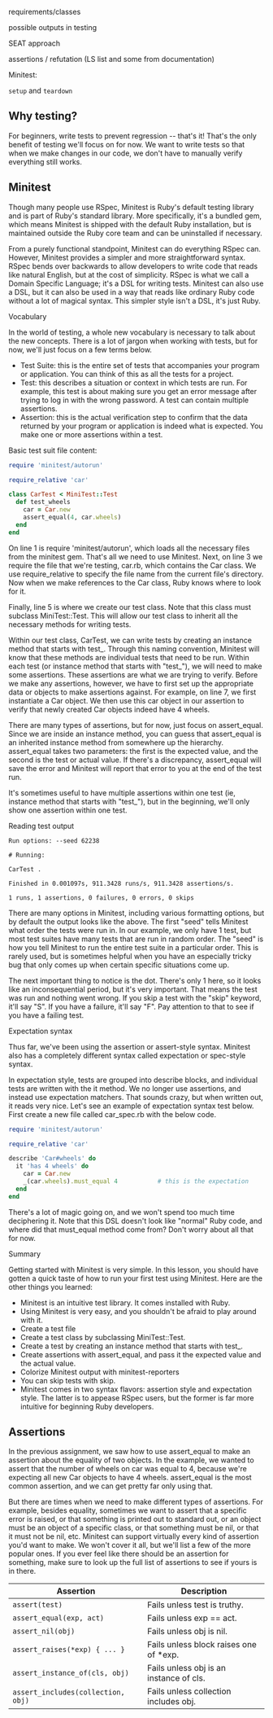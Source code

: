 requirements/classes

possible outputs in testing

SEAT approach

assertions / refutation (LS list and some from documentation)

Minitest:

`setup` and `teardown`

## Why testing?

For beginners, write tests to prevent regression -- that's it! That's the only benefit of testing we'll focus on for now. We want to write tests so that when we make changes in our code, we don't have to manually verify everything still works.

## Minitest

Though many people use RSpec, Minitest is Ruby's default testing library and is part of Ruby's standard library. More specifically, it's a bundled gem, which means Minitest is shipped with the default Ruby installation, but is maintained outside the Ruby core team and can be uninstalled if necessary.

From a purely functional standpoint, Minitest can do everything RSpec can. However, Minitest provides a simpler and more straightforward syntax. RSpec bends over backwards to allow developers to write code that reads like natural English, but at the cost of simplicity. RSpec is what we call a Domain Specific Language; it's a DSL for writing tests. Minitest can also use a DSL, but it can also be used in a way that reads like ordinary Ruby code without a lot of magical syntax. This simpler style isn't a DSL, it's just Ruby.

Vocabulary

In the world of testing, a whole new vocabulary is necessary to talk about the new concepts. There is a lot of jargon when working with tests, but for now, we'll just focus on a few terms below.

- Test Suite: this is the entire set of tests that accompanies your program or application. You can think of this as all the tests for a project.
- Test: this describes a situation or context in which tests are run. For example, this test is about making sure you get an error message after trying to log in with the wrong password. A test can contain multiple assertions.
- Assertion: this is the actual verification step to confirm that the data returned by your program or application is indeed what is expected. You make one or more assertions within a test.

Basic test suit file content:

```ruby
require 'minitest/autorun'

require_relative 'car'

class CarTest < MiniTest::Test
  def test_wheels
    car = Car.new
    assert_equal(4, car.wheels)
  end
end
```

On line 1 is require 'minitest/autorun', which loads all the necessary files from the minitest gem. That's all we need to use Minitest. Next, on line 3 we require the file that we're testing, car.rb, which contains the Car class. We use require_relative to specify the file name from the current file's directory. Now when we make references to the Car class, Ruby knows where to look for it.

Finally, line 5 is where we create our test class. Note that this class must subclass MiniTest::Test. This will allow our test class to inherit all the necessary methods for writing tests.

Within our test class, CarTest, we can write tests by creating an instance method that starts with test_. Through this naming convention, Minitest will know that these methods are individual tests that need to be run. Within each test (or instance method that starts with "test_"), we will need to make some assertions. These assertions are what we are trying to verify. Before we make any assertions, however, we have to first set up the appropriate data or objects to make assertions against. For example, on line 7, we first instantiate a Car object. We then use this car object in our assertion to verify that newly created Car objects indeed have 4 wheels.

There are many types of assertions, but for now, just focus on assert_equal. Since we are inside an instance method, you can guess that assert_equal is an inherited instance method from somewhere up the hierarchy. assert_equal takes two parameters: the first is the expected value, and the second is the test or actual value. If there's a discrepancy, assert_equal will save the error and Minitest will report that error to you at the end of the test run.

It's sometimes useful to have multiple assertions within one test (ie, instance method that starts with "test_"), but in the beginning, we'll only show one assertion within one test.

Reading test output

```
Run options: --seed 62238

# Running:

CarTest .

Finished in 0.001097s, 911.3428 runs/s, 911.3428 assertions/s.

1 runs, 1 assertions, 0 failures, 0 errors, 0 skips
```

There are many options in Minitest, including various formatting options, but by default the output looks like the above. The first "seed" tells Minitest what order the tests were run in. In our example, we only have 1 test, but most test suites have many tests that are run in random order. The "seed" is how you tell Minitest to run the entire test suite in a particular order. This is rarely used, but is sometimes helpful when you have an especially tricky bug that only comes up when certain specific situations come up.

The next important thing to notice is the dot. There's only 1 here, so it looks like an inconsequential period, but it's very important. That means the test was run and nothing went wrong. If you skip a test with the "skip" keyword, it'll say "S". If you have a failure, it'll say "F". Pay attention to that to see if you have a failing test.

Expectation syntax

Thus far, we've been using the assertion or assert-style syntax. Minitest also has a completely different syntax called expectation or spec-style syntax.

In expectation style, tests are grouped into describe blocks, and individual tests are written with the it method. We no longer use assertions, and instead use expectation matchers. That sounds crazy, but when written out, it reads very nice. Let's see an example of expectation syntax test below. First create a new file called car_spec.rb with the below code.

```ruby
require 'minitest/autorun'

require_relative 'car'

describe 'Car#wheels' do
  it 'has 4 wheels' do
    car = Car.new
    _(car.wheels).must_equal 4           # this is the expectation
  end
end
```
There's a lot of magic going on, and we won't spend too much time deciphering it. Note that this DSL doesn't look like "normal" Ruby code, and where did that must_equal method come from? Don't worry about all that for now.

Summary

Getting started with Minitest is very simple. In this lesson, you should have gotten a quick taste of how to run your first test using Minitest. Here are the other things you learned:

- Minitest is an intuitive test library. It comes installed with Ruby.
- Using Minitest is very easy, and you shouldn't be afraid to play around with it.
- Create a test file
- Create a test class by subclassing MiniTest::Test.
- Create a test by creating an instance method that starts with test_.
- Create assertions with assert_equal, and pass it the expected value and the actual value.
- Colorize Minitest output with minitest-reporters
- You can skip tests with skip.
- Minitest comes in two syntax flavors: assertion style and expectation style. The latter is to appease RSpec users, but the former is far more intuitive for beginning Ruby developers.

## Assertions

In the previous assignment, we saw how to use assert_equal to make an assertion about the equality of two objects. In the example, we wanted to assert that the number of wheels on car was equal to 4, because we're expecting all new Car objects to have 4 wheels. assert_equal is the most common assertion, and we can get pretty far only using that.

But there are times when we need to make different types of assertions. For example, besides equality, sometimes we want to assert that a specific error is raised, or that something is printed out to standard out, or an object must be an object of a specific class, or that something must be nil, or that it must not be nil, etc. Minitest can support virtually every kind of assertion you'd want to make. We won't cover it all, but we'll list a few of the more popular ones. If you ever feel like there should be an assertion for something, make sure to look up the full list of assertions to see if yours is in there.

|Assertion|Description|
|---------|-----------|
|`assert(test)	`|Fails unless test is truthy.|
|`assert_equal(exp, act)`|	Fails unless exp == act.|
|`assert_nil(obj)`|	Fails unless obj is nil.|
|`assert_raises(*exp) { ... }`|	Fails unless block raises one of *exp.|
|`assert_instance_of(cls, obj)`|	Fails unless obj is an instance of cls.|
|`assert_includes(collection, obj)`|	Fails unless collection includes obj.|
